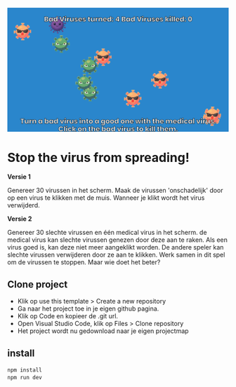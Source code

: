 ![Preview of the game](public/images/preview.png)

# Stop the virus from spreading!

**Versie 1**

Genereer 30 virussen in het scherm. 
Maak de virussen 'onschadelijk' door op een virus te klikken met de muis. 
Wanneer je klikt wordt het virus verwijderd. 

**Versie 2**

Genereer 30 slechte virussen en één medical virus in het scherm.
de medical virus kan slechte virussen genezen door deze aan te raken. Als een virus goed is, kan deze niet meer 
aangeklikt worden. De andere speler kan slechte virussen verwijderen door ze aan te klikken.
Werk samen in dit spel om de virussen te stoppen. Maar wie doet het beter? 


## Clone project

- Klik op use this template > Create a new repository
- Ga naar het project toe in je eigen github pagina.
- Klik op Code en kopieer de .git url.
- Open Visual Studio Code, klik op Files > Clone repository
- Het project wordt nu gedownload naar je eigen projectmap

## install

```bash
npm install 
npm run dev
```